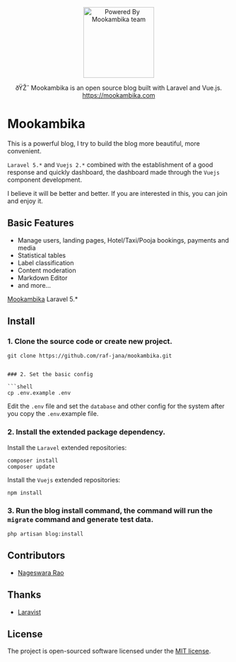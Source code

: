 <p align="center">
<a href="https://mookambika.com/">
<img src="https://pigjian.com/uploads/Logo.png" alt="Powered By Mookambika team" width="160">
</a>
</p>

<p align="center">ðŸŽˆ Mookambika is an open source blog built with Laravel and Vue.js. <a href="https://mookambika.com">https://mookambika.com</a></p>

# Mookambika

This is a powerful blog, I try to build the blog more beautiful, more convenient. 

`Laravel 5.*` and `Vuejs 2.*` combined with the establishment of a good response and quickly dashboard, the dashboard made through the `Vuejs` component development.

I believe it will be better and better. If you are interested in this, you can join and enjoy it.


## Basic Features

- Manage users, landing pages, Hotel/Taxi/Pooja bookings, payments and media
- Statistical tables
- Label classification
- Content moderation
- Markdown Editor
- and more...

[Mookambika](https://github.com/raf-jana/mookambika) Laravel 5.*


## Install

### 1. Clone the source code or create new project.

```shell
git clone https://github.com/raf-jana/mookambika.git
```

```

### 2. Set the basic config

```shell
cp .env.example .env
```

Edit the `.env` file and set the `database` and other config for the system after you copy the `.env`.example file.

### 2. Install the extended package dependency.

Install the `Laravel` extended repositories: 

```shell
composer install
composer update
```

Install the `Vuejs` extended repositories: 

```shel
npm install
```

### 3. Run the blog install command, the command will run the `migrate` command and generate test data.

```shell
php artisan blog:install
```

## Contributors

- [Nageswara Rao](http://github.com/nagsamayam)

## Thanks

- [Laravist](https://www.laravist.com/)

## License

The project is open-sourced software licensed under the [MIT license](http://opensource.org/licenses/MIT).
